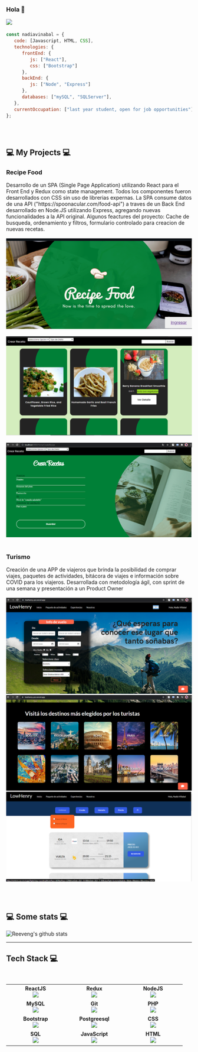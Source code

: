 ### Hola 👋
<img src="https://ciberninjas.com/wp-content/uploads/2021/03/mejores-paginas-aprender-programacion.webp"/>


```js
const nadiavinabal = {
   code: [Javascript, HTML, CSS],
   technologies: {
      frontEnd: {
         js: ["React"],
         css: ["Bootstrap"]
      },
      backEnd: {
         js: ["Node", "Express"]
      },
      databases: ["mySQL", "SQLServer"],
   },
   currentOccupation: ["last year student, open for job opportunities"],
};
```
</br></br>
<h2>💻 My Projects 💻</h2>
<h3> Recipe Food</h3>
 Desarrollo de un SPA (Single Page Application) utilizando React para el Front End y
  Redux como state management. Todos los componentes fueron desarrollados con CSS
  sin uso de librerias expernas.
  La SPA consume datos de una API ("https://spoonacular.com/food-api") a traves de un
  Back End desarrollado en Node.JS utilizando Express, agregando nuevas funcionalidades 
  a la API original. 
  Algunos feactures del proyecto: Cache de busqueda, ordenamiento y filtros,
  formulario controlado para creacion de nuevas recetas.
</br></br>
<img src="https://github.com/nadiavinabal/nadiavinabal/blob/main/Recipe1.png?raw=true"/>
</br></br>
<img src="https://github.com/nadiavinabal/nadiavinabal/blob/main/Recipe2.png?raw=true"/>
</br></br>
<img src="https://github.com/nadiavinabal/nadiavinabal/blob/main/Recipe3.png?raw=true"/>
</br></br>
<h3> Turismo</h3>
Creación de una APP de viajeros que brinda la posibilidad de comprar viajes, paquetes de actividades, bitácora de viajes e información sobre COVID para los viajeros. Desarrollada con metodología ágil, con sprint de una semana y presentación a un Product Owner 
</br></br>
<img src="https://github.com/nadiavinabal/nadiavinabal/blob/main/turismo1.png?raw=true"/>
<img src="https://github.com/nadiavinabal/nadiavinabal/blob/main/turismo2.png?raw=true"/>
<img src="https://github.com/nadiavinabal/nadiavinabal/blob/main/turismo3.png?raw=true"/>

</br></br>
<h2>💻 Some stats 💻</h2>

![Reeveng's github stats](https://github-readme-stats.vercel.app/api?username=reeveng&show_icons=true&title_color=fff&icon_color=79ff97&text_color=9f9f9f&bg_color=151515)

---
## Tech Stack :computer:

<br>
<table>
<tbody>
 <tr>
<td align="center" width="20%">
<span><b><center>ReactJS</center></b></span> 
<img height=60px src="https://img.icons8.com/ultraviolet/2x/react.png"> 
</td>

<td align="center" width="20%">
<span><b><center>Redux</center></b></span> 
<img height=60px src="https://img.icons8.com/color/48/000000/redux.png"> 
</td>

<td align="center" width="20%">
<span><b><center>NodeJS</center></b></span> 
<img height=60px src="https://img.icons8.com/color/2x/nodejs.png"> 
</td>
</tr>

<tr>
<td align="center" width="20%">
<span><b><center>MySQL</center></b></span> 
<img height=65px src="https://img.icons8.com/color/48/000000/mysql-logo.png"> 
</td>

<td align="center" width="20%">
<span><b><center>Git</center></b></span> 
<img height=65px src="https://img.icons8.com/ios-glyphs/2x/github-2.png"> 
</td>

<td align="center" width="20%">
<span><b><center>PHP</center></b></span> 
<img height=65px src="https://img.icons8.com/dusk/64/000000/php-logo.png"> 
</td>
</tr>

<tr>
<td align="center" width="20%">
<span><b><center>Bootstrap</center></b></span> 
<img height=65px src="https://img.icons8.com/color/48/000000/bootstrap.png"> 
</td>

<td align="center" width="20%">
<span><b><center>Postgreesql</center></b></span> 
<img height=65px src="https://img.icons8.com/color/48/000000/postgreesql.png"> 
</td>



<td align="center" width="20%">
<span><b><center>CSS</center></b></span> 
<img height=65px src="https://img.icons8.com/color/48/000000/css3.png"> 
</td>
</tr>

<tr>
<td align="center" width="20%">
<span><b><center>SQL</center></b></span> 
<img height=65px src="https://img.icons8.com/ios-filled/2x/sql.png"> 
</td>

<td align="center" width="20%">
<span><b><center>JavaScript</center></b></span> 
<img height=65px src="https://img.icons8.com/color/2x/javascript.png"> 
</td>

<td align="center" width="20%">
<span><b><center>HTML</center></b></span> 
<img height=65px src="https://img.icons8.com/color/2x/html-5.png"> 
</td>
</tr>

</tbody>
</table>

